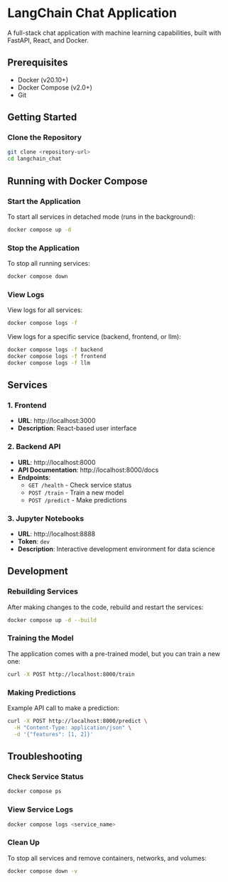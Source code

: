 # LangChain Chat Application

A full-stack chat application with machine learning capabilities, built with FastAPI, React, and Docker.

## Prerequisites

- Docker (v20.10+)
- Docker Compose (v2.0+)
- Git

## Getting Started

### Clone the Repository

```bash
git clone <repository-url>
cd langchain_chat
```

## Running with Docker Compose

### Start the Application

To start all services in detached mode (runs in the background):

```bash
docker compose up -d
```

### Stop the Application

To stop all running services:

```bash
docker compose down
```

### View Logs

View logs for all services:

```bash
docker compose logs -f
```

View logs for a specific service (backend, frontend, or llm):

```bash
docker compose logs -f backend
docker compose logs -f frontend
docker compose logs -f llm
```

## Services

### 1. Frontend

- **URL**: http://localhost:3000
- **Description**: React-based user interface

### 2. Backend API

- **URL**: http://localhost:8000
- **API Documentation**: http://localhost:8000/docs
- **Endpoints**:
  - `GET /health` - Check service status
  - `POST /train` - Train a new model
  - `POST /predict` - Make predictions

### 3. Jupyter Notebooks

- **URL**: http://localhost:8888
- **Token**: `dev`
- **Description**: Interactive development environment for data science

## Development

### Rebuilding Services

After making changes to the code, rebuild and restart the services:

```bash
docker compose up -d --build
```

### Training the Model

The application comes with a pre-trained model, but you can train a new one:

```bash
curl -X POST http://localhost:8000/train
```

### Making Predictions

Example API call to make a prediction:

```bash
curl -X POST http://localhost:8000/predict \
  -H "Content-Type: application/json" \
  -d '{"features": [1, 2]}'
```

## Troubleshooting

### Check Service Status

```bash
docker compose ps
```

### View Service Logs

```bash
docker compose logs <service_name>
```

### Clean Up

To stop all services and remove containers, networks, and volumes:

```bash
docker compose down -v
```
